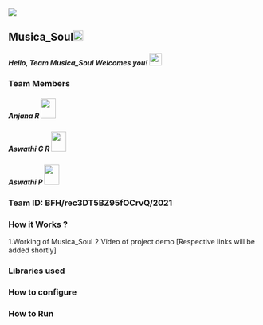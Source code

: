 <img src="https://trello-attachments.s3.amazonaws.com/542e9c6316504d5797afbfb9/542e9c6316504d5797afbfc1/39dee8d993841943b5723510ce663233/Frame_19.png">

## Musica_Soul<img src="https://notion-emojis.s3-us-west-2.amazonaws.com/v0/svg-twitter/1f3b5.svg" width=20px>
##### Hello, Team Musica_Soul Welcomes you! <img src="https://media.tenor.com/images/b352bb5a70f1aa0346c5cf6def25f6f0/tenor.gif" width="25px">
### Team Members
##### Anjana R <img src="https://avatars.githubusercontent.com/u/9919?s=280&v=4" width="30" height="40" >
##### Aswathi G R <img src="https://upload.wikimedia.org/wikipedia/commons/9/91/Octicons-mark-github.svg" width="30" height="40"  >
##### Aswathi P <img src="https://upload.wikimedia.org/wikipedia/commons/9/91/Octicons-mark-github.svg" width="30" height="40" > 

### Team ID: BFH/rec3DT5BZ95fOCrvQ/2021
### How it Works ?
1.Working of Musica_Soul
2.Video of project demo
[Respective links will be added shortly]

### Libraries used

### How to configure
### How to Run
